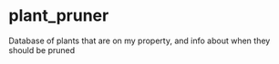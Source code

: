 # plant_pruner
Database of plants that are on my property, and info about when they should be pruned
